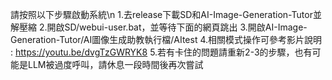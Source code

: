 請按照以下步驟啟動系統\n
1.去release下載SD和AI-Image-Generation-Tutor並解壓縮
2.開啟SD/webui-user.bat，並等待下面的網頁跳出
3.開啟AI-Image-Generation-Tutor/AI圖像生成助教執行檔/AItest
4.相關模式操作可參考影片說明 : https://youtu.be/dvgTzGWRYK8
5.若有卡住的問題請重新2-3的步驟，也有可能是LLM被過度呼叫，請休息一段時間後再次嘗試
